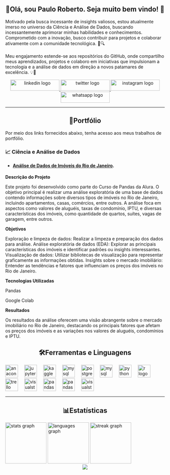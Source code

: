 <h2 align="center">🧔Olá, sou Paulo Roberto. Seja muito bem vindo! 👋</h2>

<p align="left">Motivado pela busca incessante de insights valiosos, estou atualmente imerso no universo da Ciência e Análise de Dados, buscando incessantemente aprimorar minhas habilidades e conhecimentos. Comprometido com a inovação, busco contribuir para projetos e colaborar ativamente com a comunidade tecnológica. 🚀🔍<br><br>Meu engajamento estende-se aos repositórios do GitHub, onde compartilho meus aprendizados, projetos e colaboro em iniciativas que impulsionam a tecnologia e a análise de dados em direção a novos patamares de excelência. 💡👥</p>

<div align="center">
  <a href="https://www.linkedin.com/in/prmmendes/" target="_blank">
    <img src="https://raw.githubusercontent.com/maurodesouza/profile-readme-generator/master/src/assets/icons/social/linkedin/default.svg" width="155" height="35" alt="linkedin logo"  />
  </a>
  <a href="https://twitter.com/paulormoreiram" target="_blank">
    <img src="https://raw.githubusercontent.com/maurodesouza/profile-readme-generator/master/src/assets/icons/social/twitter/default.svg" width="155" height="35" alt="twitter logo"  />
  </a>
  <a href="https://www.instagram.com/profpaulomendes/" target="_blank">
    <img src="https://raw.githubusercontent.com/maurodesouza/profile-readme-generator/master/src/assets/icons/social/instagram/default.svg" width="155" height="35" alt="instagram logo"  />
  </a>
  <a href="https://wa.me/5535998818597" target="_blank">
    <img src="https://raw.githubusercontent.com/maurodesouza/profile-readme-generator/master/src/assets/icons/social/whatsapp/default.svg" width="155" height="35" alt="whatsapp logo"  />
  </a>
</div>

---

<h2 align="center">🔗Portfólio</h2>

<p align="left">Por meio dos links fornecidos abaixo, tenha acesso aos meus trabalhos de portfólio.</p>

<h3> 📈 Ciência e Análise de Dados</h3>

- #### [Análise de Dados de Imóveis do Rio de Janeiro](https://github.com/prmmendes/DS_Imobiliaria).

**Descrição do Projeto**

Este projeto foi desenvolvido como parte do Curso de Pandas da Alura. O objetivo principal é realizar uma análise exploratória de uma base de dados contendo informações sobre diversos tipos de imóveis no Rio de Janeiro, incluindo apartamentos, casas, comércios, entre outros. A análise foca em aspectos como valores de aluguéis, taxas de condomínio, IPTU, e diversas características dos imóveis, como quantidade de quartos, suítes, vagas de garagem, entre outros.

**Objetivos**

Exploração e limpeza de dados: Realizar a limpeza e preparação dos dados para análise.
Análise exploratória de dados (EDA): Explorar as principais características dos imóveis e identificar padrões ou insights interessantes.
Visualização de dados: Utilizar bibliotecas de visualização para representar graficamente as informações obtidas.
Insights sobre o mercado imobiliário: Entender as tendências e fatores que influenciam os preços dos imóveis no Rio de Janeiro.

**Tecnologias Utilizadas**

Pandas

Google Colab

**Resultados**

Os resultados da análise oferecem uma visão abrangente sobre o mercado imobiliário no Rio de Janeiro, destacando os principais fatores que afetam os preços dos imóveis e as variações nos valores de aluguéis, condomínios e IPTU.

<h2 align="center">🛠Ferramentas e Linguagens</h2>

<div align="left">
  <img src="https://cdn.jsdelivr.net/gh/devicons/devicon/icons/anaconda/anaconda-original.svg" height="40" alt="anaconda logo"  />
  <img width="12" />
  <img src="https://cdn.jsdelivr.net/gh/devicons/devicon/icons/jupyter/jupyter-original.svg" height="40" alt="jupyter logo"  />
  <img width="12" />
  <img src="https://cdn.jsdelivr.net/gh/devicons/devicon/icons/kaggle/kaggle-original.svg" height="40" alt="kaggle logo"  />
  <img width="12" />
  <img src="https://cdn.jsdelivr.net/gh/devicons/devicon/icons/mysql/mysql-original.svg" height="40" alt="mysql logo"  />
  <img width="12" />
  <img src="https://cdn.jsdelivr.net/gh/devicons/devicon/icons/postgresql/postgresql-original.svg" height="40" alt="postgresql logo"  />
  <img width="12" />
  <img src="https://cdn.jsdelivr.net/gh/devicons/devicon@latest/icons/dbeaver/dbeaver-original.svg" height="40" alt="mysql logo"  />
  <img width="12" />
  <img src="https://cdn.jsdelivr.net/gh/devicons/devicon/icons/python/python-original.svg" height="40" alt="python logo"  />
  <img width="12" />
  <img src="https://cdn.jsdelivr.net/gh/devicons/devicon/icons/r/r-original.svg" height="40" alt="r logo"  />
  <img width="12" />
  <img src="https://cdn.jsdelivr.net/gh/devicons/devicon/icons/trello/trello-plain.svg" height="40" alt="trello logo"  />
  <img width="12" />
  <img src="https://cdn.jsdelivr.net/gh/devicons/devicon/icons/visualstudio/visualstudio-plain.svg" height="40" alt="visualstudio logo"  />
  <img width="12" />
  <img src="https://cdn.simpleicons.org/pandas/150458" height="40" alt="pandas logo"  />
  <img width="12" />
  <img src="https://cdn.jsdelivr.net/gh/devicons/devicon@latest/icons/numpy/numpy-original.svg" height="40" alt="pandas logo"  />
  <img width="12" />
  <img src="https://cdn.jsdelivr.net/gh/devicons/devicon@latest/icons/matplotlib/matplotlib-original.svg" height="40" alt="visualstudio logo"/>  
  <img width="12" />
 </div>

---

<h2 align="center">📊Estatísticas</h2>

<div align="left">
  <img src="https://github-readme-stats.vercel.app/api?username=prmmendes&hide_title=false&hide_rank=false&show_icons=true&include_all_commits=true&count_private=true&disable_animations=false&theme=highcontrast&locale=pt-br&hide_border=false&order=1&custom_title=Estat%C3%ADsticas%20gerais" height="130" alt="stats graph"  />
  <img src="https://github-readme-stats.vercel.app/api/top-langs?username=prmmendes&locale=pt-br&hide_title=false&layout=compact&card_width=320&langs_count=5&theme=highcontrast&hide_border=false&order=2&custom_title=Linguagens" height="130" alt="languages graph"  />
  <img src="https://streak-stats.demolab.com?user=prmmendes&locale=pt-br&mode=daily&theme=highcontrast&hide_border=false&border_radius=5&order=3" height="130" alt="streak graph"  />
</div>

<div align="center">
  <img src="https://visitor-badge.laobi.icu/badge?page_id=prmmendes.prmmendes&right_color=darkgrey&left_text=Visitantes"  />
</div>

